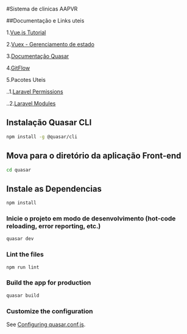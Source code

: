 #Sistema de clinicas AAPVR


##Documentação e Links uteis

1.[Vue.js Tutorial](https://vuejs.org/v2/guide/)

2.[Vuex - Gerenciamento de estado](https://vuex.vuejs.org)

3.[Documentação Quasar](https://quasar.dev/introduction-to-quasar)

4.[GitFlow](https://danielkummer.github.io/git-flow-cheatsheet/index.pt_BR.html)

5.Pacotes Uteis

..1.[Laravel Permissions](https://github.com/spatie/laravel-permission)

..2.[Laravel Modules](https://github.com/nWidart/laravel-modules)

## Instalação Quasar CLI

```bash
npm install -g @quasar/cli
```
## Mova para o diretório da aplicação Front-end

```bash
cd quasar
```

## Instale as Dependencias
```bash
npm install
```

### Inicie o projeto em modo de desenvolvimento (hot-code reloading, error reporting, etc.)
```bash
quasar dev
```

### Lint the files
```bash
npm run lint
```

### Build the app for production
```bash
quasar build
```

### Customize the configuration
See [Configuring quasar.conf.js](https://quasar.dev/quasar-cli/quasar-conf-js).
